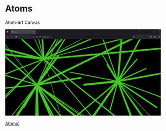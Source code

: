 # Atoms
Atom-art Canvas

![Atoms](/public/preview.png)

[Atoms](https://atoms-l-devjs.netlify.app/))
